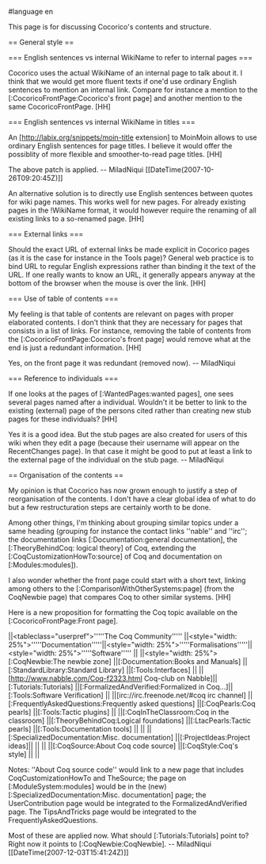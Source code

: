 #language en

This page is for discussing Cocorico's contents and structure.

== General style ==

=== English sentences vs internal WikiName to refer to internal pages ===

Cocorico uses the actual WikiName of an internal page to talk about it. I think that we would get more fluent texts if one'd use ordinary English sentences to mention an internal link. Compare for instance a mention to the [:CocoricoFrontPage:Cocorico's front page] and another mention to the same CocoricoFrontPage. [HH]

=== English sentences vs internal WikiName in titles ===

An [http://labix.org/snippets/moin-title extension] to MoinMoin allows to use ordinary English sentences for page titles. I believe it would offer the possiblity of more flexible and smoother-to-read page titles. [HH]

 The above patch is applied. -- MiladNiqui [[DateTime(2007-10-26T09:20:45Z)]]

An alternative solution is to directly use English sentences between quotes for wiki page names. This works well for new pages. For already existing pages in the !WikiName format, it would however require the renaming of all existing links to a so-renamed page. [HH]

=== External links ===

Should the exact URL of external links be made explicit in Cocorico pages (as it is the case for instance in the Tools page)? General web practice is to bind URL to regular English expressions rather than binding it the text of the URL. If one really wants to know an URL, it generally appears anyway at the bottom of the browser when the mouse is over the link. [HH]

=== Use of table of contents ===

My feeling is that table of contents are relevant on pages with proper elaborated contents. I don't think that they are necessary for pages that consists in a list of links. For instance, removing the table of contents from the [:CocoricoFrontPage:Cocorico's front page] would remove what at the end is just a redundant information. [HH]

 Yes, on the front page it was redundant (removed now). -- MiladNiqui

=== Reference to individuals ===

If one looks at the pages of [:WantedPages:wanted pages], one sees several pages named after a individual. Wouldn't it be better to link to the existing (external) page of the persons cited rather than creating new stub pages for these individuals? [HH]

  Yes it is a good idea. But the stub pages are also created for users of this wiki when they edit a page (because their username will appear on the RecentChanges page). In that case it might be good to put at least a link to the external page of the individual on the stub page.  -- MiladNiqui

== Organisation of the contents ==

My opinion is that Cocorico has now grown enough to justify a step of reorganisation of the contents. I don't have a clear global idea of what to do but a few restructuration steps are certainly worth to be done.

Among other things, I'm thinking about grouping similar topics under a same heading (grouping for instance the contact links ''nable'' and ''irc''; the documentation links [:Documentation:general documentation], the [:TheoryBehindCoq: logical theory] of Coq, extending the [:CoqCustomizationHowTo:source] of Coq and documentation on [:Modules:modules]).

I also wonder whether the front page could start with a short text, linking among others to the [:ComparisonWithOtherSystems:page] (from the CoqNewbie page) that compares Coq to other similar systems. [HH]

Here is a new proposition for formatting the Coq topic available on the [:CocoricoFrontPage:Front page].

||<tableclass="userpref">'''''The Coq Community'''''       ||<style="width: 25%">'''''Documentation'''''||<style="width: 25%">'''''Formalisations'''''||<style="width: 25%">'''''Software'''''  ||
||<style="width: 25%">[:CoqNewbie:The newbie zone]         ||[:Documentation:Books and Manuals]         ||[:StandardLibrary:Standard Library]         ||[:Tools:Interfaces]             ||
||[http://www.nabble.com/Coq-f2323.html Coq-club on Nabble]||[:Tutorials:Tutorials]                     ||[:FormalizedAndVerified:Formalized in Coq...]||[:Tools:Software Verification] ||
||[irc://irc.freenode.net/#coq irc channel]                ||[:FrequentlyAskedQuestions:Frequently asked questions] ||[:CoqPearls:Coq pearls]      ||[:Tools:Tactic plugins]             ||
||[:CoqInTheClassroom:Coq in the classroom]                ||[:TheoryBehindCoq:Logical foundations]                 ||[:LtacPearls:Tactic pearls]  ||[:Tools:Documentation tools]        ||
||                                                         ||[:SpecializedDocumentation:Misc. documentation]        ||[:ProjectIdeas:Project ideas]|| ||
||                                                         ||[:CoqSource:About Coq code source]                     ||[:CoqStyle:Coq's style]      || ||

Notes: ''About Coq source code'' would link to a new page that includes CoqCustomizationHowTo and TheSource; 
the page on [:ModuleSystem:modules] would be in the (new) [:SpecializedDocumentation:Misc. documentation] page; the UserContribution page would be integrated to the FormalizedAndVerified page. The TipsAndTricks page would be integrated to the FrequentlyAskedQuestions.

 Most of these are applied now. What should [:Tutorials:Tutorials]  point to? Right now it points to [:CoqNewbie:CoqNewbie]. -- MiladNiqui [[DateTime(2007-12-03T15:41:24Z)]]

